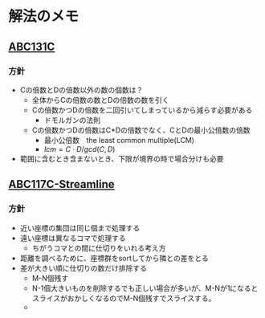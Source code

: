 # 解法のメモ

## [ABC131C](https://atcoder.jp/contests/abc131/tasks/abc131_c)

### 方針

* Cの倍数とDの倍数以外の数の個数は？
  * 全体からCの倍数の数とDの倍数の数を引く
  * Cの倍数かつDの倍数を二回引いてしまっているから減らす必要がある
    * ドモルガンの法則
  * Cの倍数かつDの倍数はC*Dの倍数でなく、CとDの最小公倍数の倍数
    * 最小公倍数　the least common multiple(LCM)
    * $lcm = C \cdot D/gcd(C, D)$
* 範囲に含むとき含まないとき、下限が境界の時で場合分けも必要


## [ABC117C-Streamline](https://atcoder.jp/contests/abc117/tasks/abc117_c)

### 方針

 * 近い座標の集団は同じ個まで処理する
 * 遠い座標は異なるコマで処理する
   * ちがうコマとの間に仕切りをいれる考え方
 * 距離を調べるために、座標群をsortしてから隣との差をとる
 * 差が大きい順に仕切りの数だけ排除する
   * M-N個残す
   * N-1個大きいものを削除するでも正しい場合が多いが、M-Nが1になるとスライスがおかしくなるのでM-N個残すでスライスする。
   * 